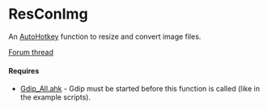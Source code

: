 # ResConImg
An [AutoHotkey](https://autohotkey.com/) function to resize and convert image files.

[Forum thread](https://autohotkey.com/boards/viewtopic.php?t=2505)

#### Requires
* [Gdip_All.ahk](https://autohotkey.com/boards/viewtopic.php?t=6517) - Gdip must be started before this function is called (like in the example scripts).
